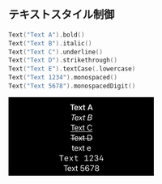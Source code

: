 ## テキストスタイル制御

```swift
Text("Text A").bold()
Text("Text B").italic()
Text("Text C").underline()
Text("Text D").strikethrough()
Text("Text E").textCase(.lowercase)
Text("Text 1234").monospaced()
Text("Text 5678").monospacedDigit()
```

<img src="/Images/View/TextStyle.png">
